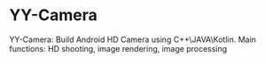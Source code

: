 # YY-Camera
YY-Camera: Build Android HD Camera using C++\JAVA\Kotlin. Main functions: HD shooting,  image rendering, image processing
